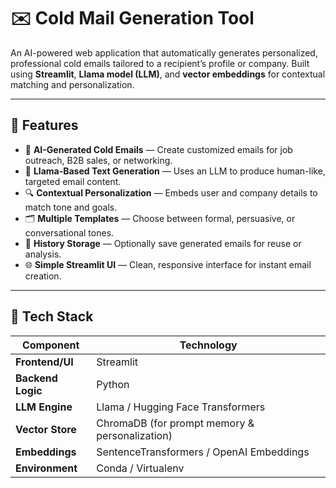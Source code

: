 # ✉️ Cold Mail Generation Tool

An AI-powered web application that automatically generates personalized, professional cold emails tailored to a recipient’s profile or company. Built using **Streamlit**, **Llama model (LLM)**, and **vector embeddings** for contextual matching and personalization.

---

## 🚀 Features

- 🤖 **AI-Generated Cold Emails** — Create customized emails for job outreach, B2B sales, or networking.
- 🧠 **Llama-Based Text Generation** — Uses an LLM to produce human-like, targeted email content.
- 🔍 **Contextual Personalization** — Embeds user and company details to match tone and goals.
- 🗂️ **Multiple Templates** — Choose between formal, persuasive, or conversational tones.
- 💾 **History Storage** — Optionally save generated emails for reuse or analysis.
- 🌐 **Simple Streamlit UI** — Clean, responsive interface for instant email creation.

---

## 🧱 Tech Stack

| Component | Technology |
|------------|-------------|
| **Frontend/UI** | Streamlit |
| **Backend Logic** | Python |
| **LLM Engine** | Llama / Hugging Face Transformers |
| **Vector Store** | ChromaDB (for prompt memory & personalization) |
| **Embeddings** | SentenceTransformers / OpenAI Embeddings |
| **Environment** | Conda / Virtualenv |
